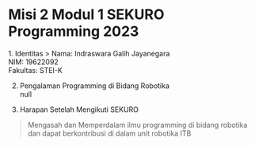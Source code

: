 <h1>Misi 2 Modul 1 SEKURO Programming 2023</h1>
1. Identitas
  > Nama: Indraswara Galih Jayanegara<br>
   NIM: 19622092 <br>
  Fakultas: STEI-K
  
2. Pengalaman Programming di Bidang Robotika<br>
    null
 
3. Harapan Setelah Mengikuti SEKURO<br>
  > Mengasah dan Memperdalam ilmu programming di bidang robotika dan dapat berkontribusi di dalam unit robotika ITB
